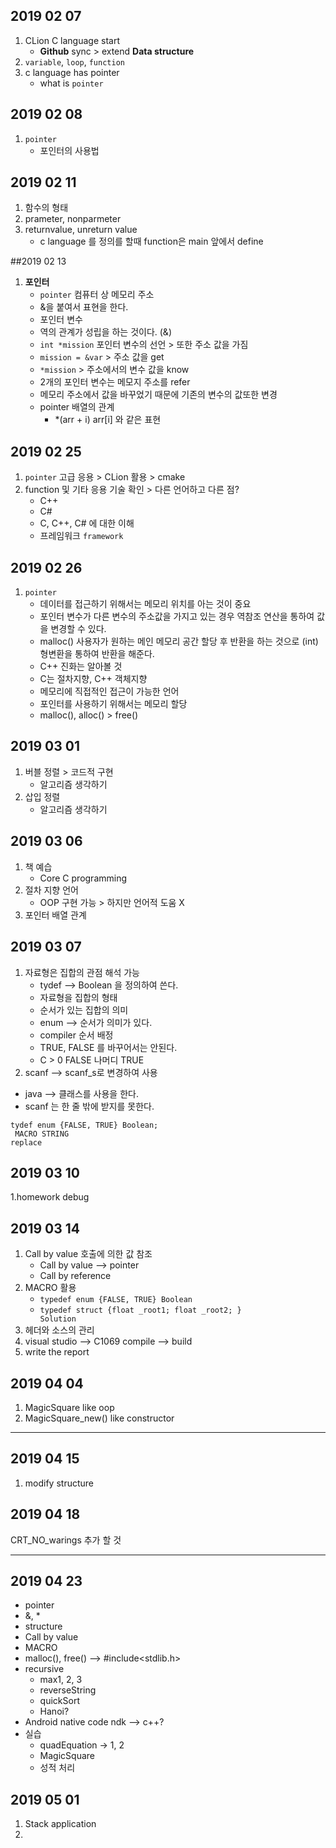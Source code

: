 ## 2019 02 07 
1. CLion C language start
    - **Github** sync > extend **Data structure**
2. `variable`, `loop`, `function`
3. c language has pointer
    - what is `pointer`
    
## 2019 02 08
1. `pointer` 
    - 포인터의 사용법

## 2019 02 11
1. 함수의 형태
2. prameter, nonparmeter
3. returnvalue, unreturn value
    - c language  를 정의를 할때 function은 main 앞에서 define
    
##2019 02 13
1. **포인터**
    - `pointer` 컴퓨터 상 메모리 주소
    - &을 붙여서 표현을 한다. 
    - 포인터 변수
    - 역의 관계가 성립을 하는 것이다. (&)
    - `int *mission` 포인터 변수의 선언 > 또한 주소 값을 가짐
    - `mission = &var` > 주소 값을 get
    - `*mission` > 주소에서의 변수 값을 know   
    - 2개의 포인터 변수는 메모지 주소를 refer
    - 메모리 주소에서 값을 바꾸었기 때문에 기존의 변수의 값또한 변경
    - pointer 배열의 관계    
        - *(arr + i) arr[i] 와 같은 표현

## 2019 02 25
1. `pointer` 고급 응용 > CLion 활용 > cmake
2. function 및 기타 응용 기술 확인 > 다른 언어하고 다른 점?
    - C++
    - C#
    - C, C++, C# 에 대한 이해
    - 프레임워크 `framework`

## 2019 02 26 
1. `pointer`
    - 데이터를 접근하기 위해서는 메모리 위치를 아는 것이 중요
    - 포인터 변수가 다른 변수의 주소값을 가지고 있는 경우 역참조 연산을 통하여
      값을 변경할 수 있다. 
    - malloc() 사용자가 원하는 메인 메모리 공간 할당 후 반환을 하는 것으로
        (int) 형변환을 통하여 반환을 해준다. 
    - C++ 진화는 알아볼 것
    - C는 절차지향, C++ 객체지향
    - 메모리에 직접적인 접근이 가능한 언어
    - 포인터를 사용하기 위해서는 메모리 할당
    - malloc(), alloc() > free()

## 2019 03 01 
1. 버블 정렬 > 코드적 구현
    - 알고리즘 생각하기
2. 삽입 정렬
    - 알고리즘 생각하기
    
## 2019 03 06 
1. 책 예습
    - Core C programming
2. 절차 지향 언어 
    - OOP 구현 가능 > 하지만 언어적 도움 X 
3. 포인터 배열 관계

## 2019 03 07
1. 자료형은 집합의 관점 해석 가능
    - tydef --> Boolean 을 정의하여 쓴다. 
    - 자료형을 집합의 형태 
    - 순서가 있는 집합의 의미
    - enum --> 순서가 의미가 있다.
    - compiler 순서 배정
    - TRUE, FALSE 를 바꾸어서는 안된다. 
    - C > 0 FALSE 나머디 TRUE
2. scanf --> scanf_s로 변경하여 사용

- java --> 클래스를 사용을 한다.
- scanf 는 한 줄 밖에 받지를 못한다.  

<code>tydef enum {FALSE, TRUE} Boolean;<br>
MACRO STRING replace</code>

## 2019 03 10
1.homework debug

## 2019 03 14
1. Call by value 호출에 의한 값 참조
    - Call by value --> pointer
    - Call by reference 
2. MACRO 활용
    - <code>typedef enum {FALSE, TRUE} Boolean</code>
    - <code>typedef struct {float _root1; float _root2; } Solution</code>
3. 헤더와 소스의 관리
4. visual studio --> C1069 compile --> build
5. write the report


## 2019 04 04
1. MagicSquare like oop 
2. MagicSquare_new() like constructor

- - -
## 2019 04 15
1. modify structure

## 2019 04 18
CRT_NO_warings 추가 할 것
- - - 
## 2019 04 23
- pointer
- &, * 
- structure
- Call by value
- MACRO
- malloc(), free() --> #include<stdlib.h>
- recursive
    - max1, 2, 3
    - reverseString
    - quickSort
    - Hanoi?
- Android native code ndk --> c++?
- 실습
    - quadEquation -> 1, 2 
    - MagicSquare
    - 성적 처리

## 2019 05 01
1. Stack application
2. 

